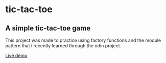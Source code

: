 # tic-tac-toe 

## A simple tic-tac-toe game
This project was made to practice using factory functions and the module pattern that i recently learned through the odin project.

[Live demo](https://vikek.github.io/tic-tac-toe/)